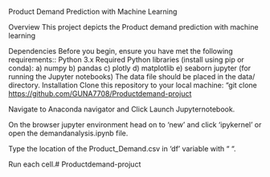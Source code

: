 Product Demand Prediction with Machine Learning

Overview This project depicts the Product demand prediction with machine learning

Dependencies Before you begin, ensure you have met the following requirements:: Python 3.x Required Python libraries (install using pip or conda): a) numpy b) pandas c) plotly d) matplotlib e) seaborn jupyter (for running the Jupyter notebooks) The data file should be placed in the data/ directory. Installation Clone this repository to your local machine: “git clone https://github.com/GUNA7708/Productdemand-projuct

Navigate to Anaconda navigator and Click Launch Jupyternotebook.

On the browser jupyter environment head on to ‘new’ and click ‘ipykernel’ or open the demandanalysis.ipynb file.

Type the location of the Product_Demand.csv in ‘df’ variable with “ “.

Run each cell.# Productdemand-projuct

